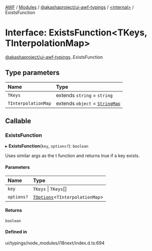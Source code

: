 [AWF](../README.md) / [Modules](../modules.md) / [@akashaproject/ui-awf-typings](../modules/akashaproject_ui_awf_typings.md) / [<internal\>](../modules/akashaproject_ui_awf_typings._internal_.md) / ExistsFunction

# Interface: ExistsFunction<TKeys, TInterpolationMap\>

[@akashaproject/ui-awf-typings](../modules/akashaproject_ui_awf_typings.md).[<internal>](../modules/akashaproject_ui_awf_typings._internal_.md).ExistsFunction

## Type parameters

| Name | Type |
| :------ | :------ |
| `TKeys` | extends `string` = `string` |
| `TInterpolationMap` | extends `object` = [`StringMap`](../modules/akashaproject_ui_awf_typings._internal_.md#stringmap) |

## Callable

### ExistsFunction

▸ **ExistsFunction**(`key`, `options?`): `boolean`

Uses similar args as the t function and returns true if a key exists.

#### Parameters

| Name | Type |
| :------ | :------ |
| `key` | `TKeys` \| `TKeys`[] |
| `options?` | [`TOptions`](../modules/akashaproject_ui_awf_typings._internal_.md#toptions)<`TInterpolationMap`\> |

#### Returns

`boolean`

#### Defined in

ui/typings/node_modules/i18next/index.d.ts:694
